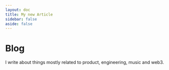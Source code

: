 ```yaml
---
layout: doc
title: My new Article
sidebar: false
aside: false
---
```


# Blog
I write about things mostly related to product, engineering, music and web3.